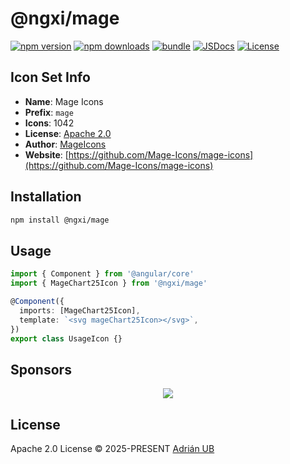 # @ngxi/mage

[![npm version][npm-version-src]][npm-version-href]
[![npm downloads][npm-downloads-src]][npm-downloads-href]
[![bundle][bundle-src]][bundle-href]
[![JSDocs][jsdocs-src]][jsdocs-href]
[![License][license-src]][license-href]

## Icon Set Info

- **Name**: Mage Icons
- **Prefix**: `mage`
- **Icons**: 1042
- **License**: [Apache 2.0](https://github.com/Mage-Icons/mage-icons/blob/main/License.txt)
- **Author**: [MageIcons](https://github.com/Mage-Icons/mage-icons)
- **Website**: [https://github.com/Mage-Icons/mage-icons](https://github.com/Mage-Icons/mage-icons)

## Installation

```sh
npm install @ngxi/mage
```

## Usage

```ts
import { Component } from '@angular/core'
import { MageChart25Icon } from '@ngxi/mage'

@Component({
  imports: [MageChart25Icon],
  template: `<svg mageChart25Icon></svg>`,
})
export class UsageIcon {}
```

## Sponsors

<p align="center">
  <a href="https://cdn.jsdelivr.net/gh/adrian-ub/static/sponsors.svg">
    <img src='https://cdn.jsdelivr.net/gh/adrian-ub/static/sponsors.svg'/>
  </a>
</p>

## License

Apache 2.0 License © 2025-PRESENT [Adrián UB](https://github.com/adrian-ub)

<!-- Badges -->

[npm-version-src]: https://img.shields.io/npm/v/@ngxi/mage?style=flat&colorA=080f12&colorB=1fa669
[npm-version-href]: https://npmjs.com/package/@ngxi/mage
[npm-downloads-src]: https://img.shields.io/npm/dm/@ngxi/mage?style=flat&colorA=080f12&colorB=1fa669
[npm-downloads-href]: https://npmjs.com/package/@ngxi/mage
[bundle-src]: https://img.shields.io/bundlephobia/minzip/@ngxi/mage?style=flat&colorA=080f12&colorB=1fa669&label=minzip
[bundle-href]: https://bundlephobia.com/result?p=@ngxi/mage
[license-src]: https://img.shields.io/npm/l/@ngxi/mage?style=flat&colorA=080f12&colorB=1fa669
[license-href]: https://github.com/adrian-ub/ngxi/blob/main/LICENSE
[jsdocs-src]: https://img.shields.io/badge/jsdocs-reference-080f12?style=flat&colorA=080f12&colorB=1fa669
[jsdocs-href]: https://www.jsdocs.io/package/@ngxi/mage
